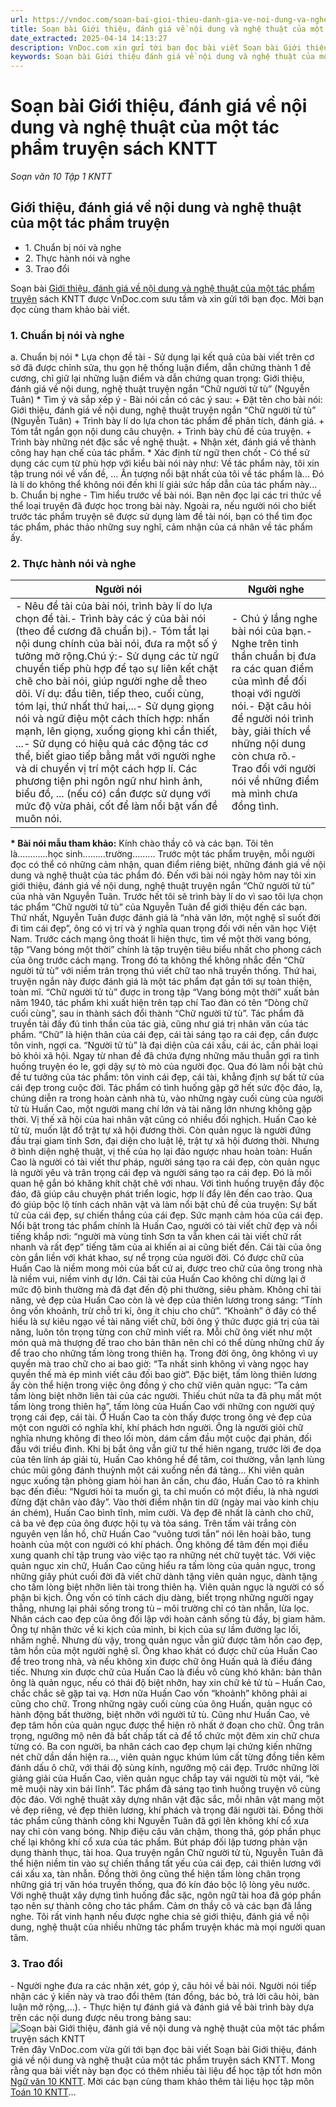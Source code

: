 ```yaml
---
url: https://vndoc.com/soan-bai-gioi-thieu-danh-gia-ve-noi-dung-va-nghe-thuat-cua-mot-tac-pham-truyen-sach-kntt-277964
title: Soạn bài Giới thiệu, đánh giá về nội dung và nghệ thuật của một tác phẩm truyện sách KNTT - Soạn văn 10 Tập 1 KNTT - VnDoc.com
date_extracted: 2025-04-14 14:13:27
description: VnDoc.com xin gửi tới bạn đọc bài viết Soạn bài Giới thiệu, đánh giá về nội dung và nghệ thuật của một tác phẩm truyện sách KNTT. Mời bạn đọc cùng tham khảo.
keywords: Soạn bài Giới thiệu đánh giá về nội dung và nghệ thuật của một tác phẩm truyện sách KNTT,Giới thiệu đánh giá về nội dung và nghệ thuật của một tác phẩm truyện,soạn Giới thiệu đánh giá về nội dung và nghệ thuật của một tác phẩm truyện,ngữ văn 10 KNTT,soạn văn 10
---
```


# Soạn bài Giới thiệu, đánh giá về nội dung và nghệ thuật của một tác phẩm truyện sách KNTT
 _Soạn văn 10 Tập 1 KNTT_
## Giới thiệu, đánh giá về nội dung và nghệ thuật của một tác phẩm truyện
  * 1\. Chuẩn bị nói và nghe
  * 2\. Thực hành nói và nghe
  * 3\. Trao đổi

Soạn bài [Giới thiệu, đánh giá về nội dung và nghệ thuật của một tác phẩm truyện](<https://vndoc.com/soan-bai-gioi-thieu-danh-gia-ve-noi-dung-va-nghe-thuat-cua-mot-tac-pham-truyen-sach-kntt-277964>) sách KNTT được VnDoc.com sưu tầm và xin gửi tới bạn đọc. Mời bạn đọc cùng tham khảo bài viết.
### 1\. Chuẩn bị nói và nghe
a. Chuẩn bị nói
\* Lựa chọn đề tài
\- Sử dụng lại kết quả của bài viết trên cơ sở đã được chỉnh sửa, thu gọn hệ thống luận điểm, dẫn chứng thành 1 đề cương, chỉ giữ lại những luận điểm và dẫn chứng quan trọng: Giới thiệu, đánh giá về nội dung, nghệ thuật truyện ngắn “Chữ người tử tù” \(Nguyễn Tuân\)
\* Tìm ý và sắp xếp ý
\- Bài nói cần có các ý sau:
\+ Đặt tên cho bài nói: Giới thiệu, đánh giá về nội dung, nghệ thuật truyện ngắn “Chữ người tử tù” \(Nguyễn Tuân\)
\+ Trình bày lí do lựa chon tác phẩm để phân tích, đánh giá.
\+ Tóm tắt ngắn gọn nội dung câu chuyện.
\+ Trình bày chủ đề của truyện.
\+ Trình bày những nét đặc sắc về nghệ thuật.
\+ Nhận xét, đánh giá về thành công hay hạn chế của tác phẩm.
\* Xác định từ ngữ then chốt
\- Có thể sử dụng các cụm từ phù hợp với kiểu bài nói này như: Về tác phẩm này, tôi xin tập trung nói về vấn đề, … Ấn tượng nổi bật nhất của tôi về tác phẩm là... Đó là lí do không thể không nói đến khi lí giải sức hấp dẫn của tác phẩm này...
b. Chuẩn bị nghe
\- Tìm hiểu trước về bài nói. Bạn nên đọc lại các tri thức về thể loại truyện đã được học trong bài này. Ngoài ra, nếu người nói cho biết trước tác phẩm truyện sẽ được sử dụng làm đề tài nói, bạn có thể tìm đọc tác phẩm, phác thảo những suy nghĩ, cảm nhận của cá nhân về tác phẩm ấy.
### 2\. Thực hành nói và nghe
**Người nói**| **Người nghe**  
---|---  
\- Nêu đề tài của bài nói, trình bày lí do lựa chọn đề tài.\- Trình bày các ý của bài nói \(theo đề cương đã chuẩn bị\).\- Tóm tắt lại nội dung chính của bài nói, đưa ra một số ý tưởng mở rộng.Chú ý:\- Sử dụng các từ ngữ chuyển tiếp phù hợp để tạo sự liên kết chặt chẽ cho bài nói, giúp người nghe dễ theo dõi. Ví dụ: đầu tiên, tiếp theo, cuối cùng, tóm lại, thứ nhất thứ hai,...\- Sử dụng giọng nói và ngữ điệu một cách thích hợp: nhấn mạnh, lên giọng, xuống giọng khi cần thiết, ...\- Sử dụng có hiệu quả các động tác cơ thể, biết giao tiếp bằng mắt với người nghe và di chuyển vị trí một cách hợp lí. Các phương tiện phi ngôn ngữ như hình ảnh, biểu đồ, ... \(nếu có\) cần được sử dụng với mức độ vừa phải, cốt để làm nổi bật vấn đề muôn nói.| \- Chú ý lắng nghe bài nói của bạn.\- Nghe trên tinh thần chuẩn bị đưa ra các quan điểm của mình để đối thoại với người nói.\- Đặt câu hỏi để người nói trình bày, giải thích về những nội dung còn chưa rõ.\- Trao đổi với người nói về những điểm mà mình chưa đồng tình.  
**\* Bài nói mẫu tham khảo:**
Kính chào thầy cô và các bạn. Tôi tên là............học sinh.........trường.........
Trước một tác phẩm truyện, mỗi người đọc có thể có những cảm nhận, quan điểm riêng biệt, những đánh giá về nội dung và nghệ thuật của tác phẩm đó. Đến với bài nói ngày hôm nay tôi xin giới thiệu, đánh giá về nội dung, nghệ thuật truyện ngắn “Chữ người tử tù” của nhà văn Nguyễn Tuân.
Trước hết tôi sẽ trình bày lí do vì sao tôi lựa chọn tác phẩm “Chữ người tử tù” của Nguyễn Tuân để giới thiệu đến các bạn. Thứ nhất, Nguyễn Tuân được đánh giá là “nhà văn lớn, một nghệ sĩ suốt đời đi tìm cái đẹp”, ông có vị trí và ý nghĩa quan trọng đối với nền văn học Việt Nam. Trước cách mạng ông thoát li hiện thực, tìm về một thời vang bóng, tập “Vang bóng một thời” chính là tập truyện tiêu biểu nhất cho phong cách của ông trước cách mạng. Trong đó ta không thể không nhắc đến “Chữ người tử tù” với niềm trân trọng thú viết chữ tao nhã truyền thống. Thứ hai, truyện ngắn này được đánh giá là một tác phẩm đạt gần tới sự toàn thiện, toàn mĩ.
“Chữ người tử tù” được in trong tập “Vang bóng một thời” xuất bản năm 1940, tác phẩm khi xuất hiện trên tạp chí Tao đàn có tên “Dòng chữ cuối cùng”, sau in thành sách đổi thành “Chữ người tử tù”. Tác phẩm đã truyền tải đầy đủ tinh thần của tác giả, cũng như giá trị nhân văn của tác phẩm. “Chữ” là hiện thân của cái đẹp, cái tài sáng tạo ra cái đẹp, cần được tôn vinh, ngợi ca. “Người tử tù” là đại diện của cái xấu, cái ác, cần phải loại bỏ khỏi xã hội. Ngay từ nhan đề đã chứa đựng những mâu thuẫn gợi ra tình huống truyện éo le, gợi dậy sự tò mò của người đọc. Qua đó làm nổi bật chủ đề tư tưởng của tác phẩm: tôn vinh cái đẹp, cái tài, khẳng định sự bất tử của cái đẹp trong cuộc đời.
Tác phẩm có tình huống gặp gỡ hết sức độc đáo, lạ, chúng diễn ra trong hoàn cảnh nhà tù, vào những ngày cuối cùng của người tử tù Huấn Cao, một người mang chí lớn và tài năng lớn nhưng không gặp thời. Vị thế xã hội của hai nhân vật cũng có nhiều đối nghịch. Huấn Cao kẻ tử từ, muốn lật đổ trật tự xã hội đương thời. Còn quản ngục là người đứng đầu trại giam tỉnh Sơn, đại diện cho luật lệ, trật tự xã hội đương thời. Nhưng ở bình diện nghệ thuật, vị thế của họ lại đảo ngược nhau hoàn toàn: Huấn Cao là người có tài viết thư pháp, người sáng tạo ra cái đẹp, còn quản ngục là người yêu và trân trọng cái đẹp và người sáng tạo ra cái đẹp. Đó là mối quan hệ gắn bó khăng khít chặt chẽ với nhau. Với tình huống truyện đầy độc đáo, đã giúp câu chuyện phát triển logic, hợp lí đẩy lên đến cao trào. Qua đó giúp bộc lộ tính cách nhân vật và làm nổi bật chủ đề của truyện: Sự bất tử của cái đẹp, sự chiến thắng của cái đẹp. Sức mạnh cảm hóa của cái đẹp.
Nổi bật trong tác phẩm chính là Huấn Cao, người có tài viết chữ đẹp và nổi tiếng khắp nơi: “người mà vùng tỉnh Sơn ta vẫn khen cái tài viết chữ rất nhanh và rất đẹp” tiếng tăm của ai khiến ai ai cũng biết đến. Cái tài của ông còn gắn liền với khát khao, sự nể trọng của người đời. Có được chữ của Huấn Cao là niềm mong mỏi của bất cứ ai, được treo chữ của ông trong nhà là niềm vui, niềm vinh dự lớn. Cái tài của Huấn Cao không chỉ dừng lại ở mức độ bình thường mà đã đạt đến độ phi thường, siêu phàm.
Không chỉ tài năng, vẻ đẹp của Huấn Cao còn là vẻ đẹp của thiên lương trong sáng: “Tính ông vốn khoảnh, trừ chỗ tri kỉ, ông ít chịu cho chữ”. “Khoảnh” ở đây có thể hiểu là sự kiêu ngạo về tài năng viết chữ, bởi ông ý thức được giá trị của tài năng, luôn tôn trọng từng con chữ mình viết ra. Mỗi chữ ông viết như một món quà mà thượng đế trao cho bản thân nên chỉ có thể dùng những chữ ấy để trao cho những tấm lòng trong thiên hạ. Trong đời ông, ông không vì uy quyền mà trao chữ cho ai bao giờ: “Ta nhất sinh không vì vàng ngọc hay quyền thế mà ép mình viết câu đối bao giờ”. Đặc biệt, tấm lòng thiên lương ấy còn thể hiện trong việc ông đồng ý cho chữ viên quản ngục: “Ta cảm tấm lòng biệt nhỡn liên tài của các người. Thiếu chút nữa ta đã phụ mất một tấm lòng trong thiên hạ”, tấm lòng của Huấn Cao với những con người quý trọng cái đẹp, cái tài.
Ở Huấn Cao ta còn thấy được trong ông vẻ đẹp của một con người có nghĩa khí, khí phách hơn người. Ông là người giỏi chữ nghĩa nhưng không đi theo lối mòn, dám cầm đầu một cuộc đại phản, đối đầu với triều đình. Khi bị bắt ông vẫn giữ tư thế hiên ngang, trước lời đe dọa của tên lính áp giải tù, Huấn Cao không hề để tâm, coi thường, vẫn lạnh lùng chúc mũi gông đánh thuỳnh một cái xuống nền đá tảng… Khi viên quản ngục xuống tận phòng giam hỏi han ân cần, chu đáo, Huấn Cao tỏ ra khinh bạc đến điều: “Ngươi hỏi ta muốn gì, ta chỉ muốn có một điều, là nhà ngươi đừng đặt chân vào đây”. Vào thời điểm nhận tin dữ \(ngày mai vào kinh chịu án chém\), Huấn Cao bình tĩnh, mỉm cười.
Và đẹp đẽ nhất là cảnh cho chữ, cả ba vẻ đẹp của ông được hội tụ và tỏa sáng. Trên tấm vải trắng còn nguyên vẹn lần hồ, chữ Huấn Cao “vuông tươi tắn” nói lên hoài bão, tung hoành của một con người có khí phách. Ông không để tâm đến mọi điều xung quanh chỉ tập trung vào việc tạo ra những nét chữ tuyệt tác. Với việc quản ngục xin chữ, Huấn Cao cũng hiểu ra tấm lòng của quản ngục, trong những giây phút cuối đời đã viết chữ dành tặng viên quản ngục, dành tặng cho tấm lòng biệt nhỡn liên tài trong thiên hạ.
Viên quản ngục là người có số phận bi kịch. Ông vốn có tính cách dịu dàng, biết trọng những người ngay thẳng, nhưng lại phải sống trong tù – môi trường chỉ có tàn nhẫn, lừa lọc. Nhân cách cao đẹp của ông đối lập với hoàn cảnh sống tù đầy, bị giam hãm. Ông tự nhận thức về ki kịch của mình, bi kịch của sự lầm đường lạc lối, nhầm nghề. Nhưng dù vậy, trong quản ngục vẫn giữ được tâm hồn cao đẹp, tâm hồn của một người nghệ sĩ. Ông khao khát có được chữ của Huấn Cao để treo trong nhà, và nếu không xin được chữ ông Huấn quả là điều đáng tiếc. Nhưng xin được chữ của Huấn Cao là điều vô cùng khó khăn: bản thân ông là quản ngục, nếu có thái độ biệt nhỡn, hay xin chữ kẻ tử tù – Huấn Cao, chắc chắc sẽ gặp tai vạ. Hơn nữa Huấn Cao vốn “khoảnh” không phải ai cũng cho chữ.
Trong những ngày cuối cùng của ông Huấn, quản ngục có hành động bất thường, biệt nhỡn với người tử tù. Cũng như Huấn Cao, vẻ đẹp tâm hồn của quản ngục được thể hiện rõ nhất ở đoạn cho chữ. Ông trân trọng, ngưỡng mộ nên đã bất chấp tất cả để tổ chức một đêm xin chữ chưa từng có. Ba con người, ba nhân cách cao đẹp chụm lại chứng kiến những nét chữ dần dần hiện ra…, viên quản ngục khúm lúm cất từng đồng tiền kẽm đánh dấu ô chữ, với thái độ sùng kính, ngưỡng mộ cái đẹp. Trước những lời giảng giải của Huấn Cao, viên quản ngục chắp tay vái người tù một vái, “kẻ mê muội này xin bái lĩnh”.
Tác phẩm đã sáng tạo tình huống truyện vô cùng độc đáo. Với nghệ thuật xây dựng nhân vật đặc sắc, mỗi nhân vật mang một vẻ đẹp riêng, vẻ đẹp thiên lương, khí phách và trọng đãi người tài. Đồng thời tác phẩm cũng thành công khi Nguyễn Tuân đã gợi lên không khí cổ xưa nay chỉ còn vang bóng. Nhịp điệu câu văn chậm, thong thả, góp phần phục chế lại không khí cổ xưa của tác phẩm. Bút pháp đối lập tương phản vận dụng thành thục, tài hoa.
Qua truyện ngắn Chữ người tử tù, Nguyễn Tuân đã thể hiện niềm tin vào sự chiến thắng tất yếu của cái đẹp, cái thiên lương với cái xấu xa, tàn nhẫn. Đồng thời ông cũng thể hiện tấm lòng chân trọng những giá trị văn hóa truyền thống, qua đó kín đáo bộc lộ lòng yêu nước. Với nghệ thuật xây dựng tình huống đắc sặc, ngôn ngữ tài hoa đã góp phần tạo nên sự thành công cho tác phẩm.
Cảm ơn thầy cô và các bạn đã lắng nghe. Tôi rất vinh hạnh nếu được nghe chia sẻ giới thiệu, đánh giá về nội dung, nghệ thuật của nhiều những tác phẩm truyện khác mà mọi người quan tâm.
### 3\. Trao đổi
\- Người nghe đưa ra các nhận xét, góp ý, câu hỏi về bài nói. Người nói tiếp nhận các ý kiến này và trao đổi thêm \(tán đồng, bác bỏ, trả lời câu hỏi, bàn luận mở rộng,...\).
\- Thực hiện tự đánh giá và đánh giá về bài trình bày dựa trên các nội dung được nêu trong bảng sau:
![Soạn bài Giới thiệu, đánh giá về nội dung và nghệ thuật của một tác phẩm truyện sách KNTT](https://i.vdoc.vn/data/image/2022/10/11/soan-bai-gioi-thieu-danh-gia-ve-noi-dung-va-nghe-thuat-cua-mot-tac-pham-truyen-1.jpg)
Trên đây VnDoc.com vừa gửi tới bạn đọc bài viết Soạn bài Giới thiệu, đánh giá về nội dung và nghệ thuật của một tác phẩm truyện sách KNTT. Mong rằng qua bài viết này bạn đọc có thêm nhiều tài liệu để học tập tốt hơn môn [Ngữ văn 10 KNTT](<https://vndoc.com/ngu-van-10-ket-noi-tri-thuc-tap1>). Mời các bạn cùng tham khảo thêm tài liệu học tập môn [Toán 10 KNTT](<https://vndoc.com/toan-10-ket-noi-tri-thuc-tap1>)...
